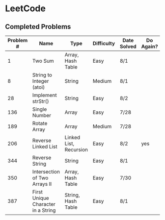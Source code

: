 # LeetCode

## Completed Problems

| Problem # | Name                               | Type                   | Difficulty | Date Solved | Do Again? |
| --------- | ---------------------------------- | ---------------------- | ---------- | ----------- | --------- |
| 1         | Two Sum                            | Array, Hash Table      | Easy       | 8/1         |           |
| 8         | String to Integer (atoi)           | String                 | Medium     | 8/1         |           |
| 28        | Implement strStr()                 | String                 | Easy       | 8/2         |           |
| 136       | Single Number                      | Array                  | Easy       | 7/28        |           |
| 189       | Rotate Array                       | Array                  | Medium     | 7/28        |           |
| 206       | Reverse Linked List                | Linked List, Recursion | Easy       | 8/2         | yes       |
| 344       | Reverse String                     | String                 | Easy       | 8/1         |           |
| 350       | Intersection of Two Arrays II      | Array, Hash Table      | Easy       | 7/30        |           |
| 387       | First Unique Character in a String | String, Hash Table     | Easy       | 8/1         |           |